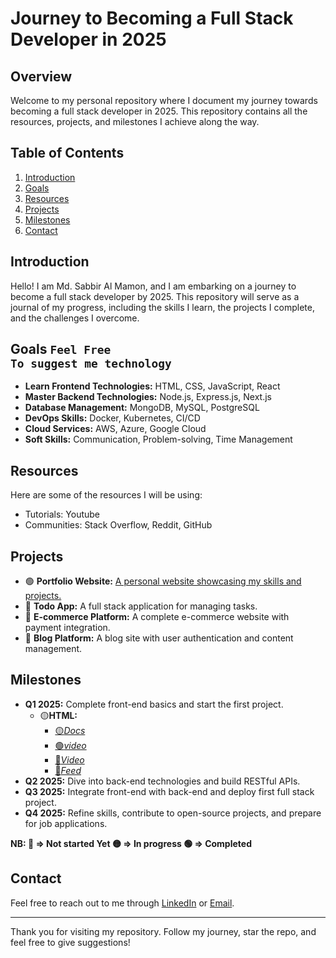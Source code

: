 # Journey to Becoming a Full Stack Developer in 2025

## Overview

Welcome to my personal repository where I document my journey towards becoming a full stack developer in 2025. This repository contains all the resources, projects, and milestones I achieve along the way.

## Table of Contents

1. [Introduction](#introduction)
2. [Goals](#goals)
3. [Resources](#resources)
4. [Projects](#projects)
5. [Milestones](#milestones)
6. [Contact](#contact)

## Introduction

Hello! I am Md. Sabbir Al Mamon, and I am embarking on a journey to become a full stack developer by 2025. This repository will serve as a journal of my progress, including the skills I learn, the projects I complete, and the challenges I overcome.

## Goals <code>Feel Free To suggest me technology</code>

- **Learn Frontend Technologies:** HTML, CSS, JavaScript, React
- **Master Backend Technologies:** Node.js, Express.js, Next.js
- **Database Management:** MongoDB, MySQL, PostgreSQL
- **DevOps Skills:** Docker, Kubernetes, CI/CD
- **Cloud Services:** AWS, Azure, Google Cloud
- **Soft Skills:** Communication, Problem-solving, Time Management

## Resources

Here are some of the resources I will be using:

- Tutorials: Youtube
- Communities: Stack Overflow, Reddit, GitHub

## Projects

- 🟢 **Portfolio Website:** [A personal website showcasing my skills and projects.](https://sameon-cv.vercel.app/)
- 🔴 **Todo App:** A full stack application for managing tasks.
- 🔴 **E-commerce Platform:** A complete e-commerce website with payment integration.
- 🔴 **Blog Platform:** A blog site with user authentication and content management.

## Milestones

- **Q1 2025:** Complete front-end basics and start the first project.
    - 🟡**HTML:** 
        - [🟡*Docs*](https://www.w3schools.com/html/html_intro.asp)
        - [🟢*video*](https://www.youtube.com/watch?v=mJgBOIoGihA)
        - [🔴*Video*](https://www.youtube.com/watch?v=pQN-pnXPaVg)
        - [🔴*Feed*](https://app.daily.dev/tags/html?ref=roadmapsh)
- **Q2 2025:** Dive into back-end technologies and build RESTful APIs.
- **Q3 2025:** Integrate front-end with back-end and deploy first full stack project.
- **Q4 2025:** Refine skills, contribute to open-source projects, and prepare for job applications.

**NB: 🔴 => Not started Yet 🟡 => In progress 🟢 => Completed**

## Contact

Feel free to reach out to me through [LinkedIn](https://www.linkedin.com/in/mdsabbiralmamon) or [Email](mailto:md.sabbiralmamon@gmail.com).

---

Thank you for visiting my repository. Follow my journey, star the repo, and feel free to give suggestions!

